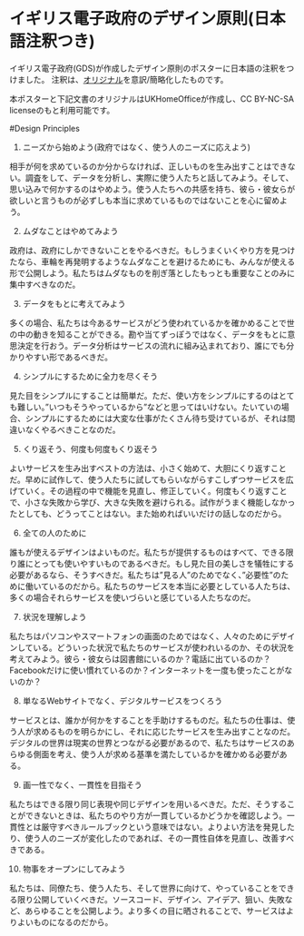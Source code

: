 # イギリス電子政府のデザイン原則(日本語注釈つき)

イギリス電子政府(GDS)が作成したデザイン原則のポスターに日本語の注釈をつけました。
注釈は、[オリジナル](https://www.gov.uk/guidance/government-design-principles)を意訳/簡略化したものです。

本ポスターと下記文書のオリジナルはUKHomeOfficeが作成し、CC BY-NC-SA licenseのもと利用可能です。

#Design Principles
1. ニーズから始めよう(政府ではなく、使う人のニーズに応えよう)

相手が何を求めているのか分からなければ、正しいものを生み出すことはできない。調査をして、データを分析し、実際に使う人たちと話してみよう。そして、思い込みで何かするのはやめよう。使う人たちへの共感を持ち、彼ら・彼女らが欲しいと言うものが必ずしも本当に求めているものではないことを心に留めよう。

2. ムダなことはやめてみよう

政府は、政府にしかできないことをやるべきだ。もしうまくいくやり方を見つけたなら、車輪を再発明するようなムダなことを避けるためにも、みんなが使える形で公開しよう。私たちはムダなものを削ぎ落としたもっとも重要なことのみに集中すべきなのだ。

3. データをもとに考えてみよう

多くの場合、私たちは今あるサービスがどう使われているかを確かめることで世の中の動きを知ることができる。勘や当てずっぽうではなく、データをもとに意思決定を行おう。データ分析はサービスの流れに組み込まれており、誰にでも分かりやすい形であるべきだ。

4. シンプルにするために全力を尽くそう

見た目をシンプルにすることは簡単だ。ただ、使い方をシンプルにするのはとても難しい。”いつもそうやっているから”などと思ってはいけない。たいていの場合、シンプルにするためには大変な仕事がたくさん待ち受けているが、それは間違いなくやるべきことなのだ。

5. くり返そう、何度も何度もくり返そう

よいサービスを生み出すベストの方法は、小さく始めて、大胆にくり返すことだ。早めに試作して、使う人たちに試してもらいながらすこしずつサービスを広げていく。その過程の中で機能を見直し、修正していく。何度もくり返すことで、小さな失敗から学び、大きな失敗を避けられる。試作がうまく機能しなかったとしても、どうってことはない。また始めればいいだけの話しなのだから。

6. 全ての人のために

誰もが使えるデザインはよいものだ。私たちが提供するものはすべて、できる限り誰にとっても使いやすいものであるべきだ。もし見た目の美しさを犠牲にする必要があるなら、そうすべきだ。私たちは”見る人”のためでなく、”必要性”のために働いているのだから。私たちのサービスを本当に必要としている人たちは、多くの場合それらサービスを使いづらいと感じている人たちなのだ。

7. 状況を理解しよう

私たちはパソコンやスマートフォンの画面のためではなく、人々のためにデザインしている。どういった状況で私たちのサービスが使われいるのか、その状況を考えてみよう。彼ら・彼女らは図書館にいるのか？電話に出ているのか？Facebookだけに使い慣れているのか？インターネットを一度も使ったことがないのか？

8. 単なるWebサイトでなく、デジタルサービスをつくろう

サービスとは、誰かが何かをすることを手助けするものだ。私たちの仕事は、使う人が求めるものを明らかにし、それに応じたサービスを生み出すことなのだ。デジタルの世界は現実の世界とつながる必要があるので、私たちはサービスのあらゆる側面を考え、使う人が求める基準を満たしているかを確かめる必要がある。

9. 画一性でなく、一貫性を目指そう

私たちはできる限り同じ表現や同じデザインを用いるべきだ。ただ、そうすることができないときは、私たちのやり方が一貫しているかどうかを確認しよう。一貫性とは厳守すべきルールブックという意味ではない。よりよい方法を発見したり、使う人のニーズが変化したのであれば、その一貫性自体を見直し、改善すべきである。

10. 物事をオープンにしてみよう

私たちは、同僚たち、使う人たち、そして世界に向けて、やっていることをできる限り公開していくべきだ。ソースコード、デザイン、アイデア、狙い、失敗など、あらゆることを公開しよう。より多くの目に晒されることで、サービスはよりよいものになるのだから。

